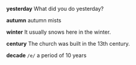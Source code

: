 **yesterday** 
What did you do yesterday?

**autumn**
autumn mists

**winter** 
It usually snows here in the winter.

**century**
The church was built in the 13th century.

**decade**
`/e/`
a period of 10 years